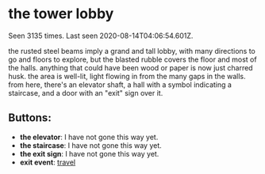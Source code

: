 # the tower lobby

Seen 3135 times. Last seen 2020-08-14T04:06:54.601Z.

the rusted steel beams imply a grand and tall lobby, with many directions to go and floors to explore, but the blasted rubble covers the floor and most of the halls. anything that could have been wood or paper is now just charred husk. the area is well-lit, light flowing in from the many gaps in the walls. from here, there's an elevator shaft, a hall with a symbol indicating a staircase, and a door with an "exit" sign over it.

## Buttons:

- **the elevator**: I have not gone this way yet.
- **the staircase**: I have not gone this way yet.
- **the exit sign**: I have not gone this way yet.
- **exit event**: [travel](travel-travel.md)